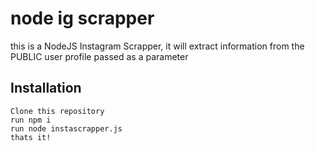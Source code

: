 # node ig scrapper
 this is a NodeJS Instagram Scrapper, it will extract information from the PUBLIC user profile passed as a parameter

## Installation
    Clone this repository
    run npm i
    run node instascrapper.js
    thats it!